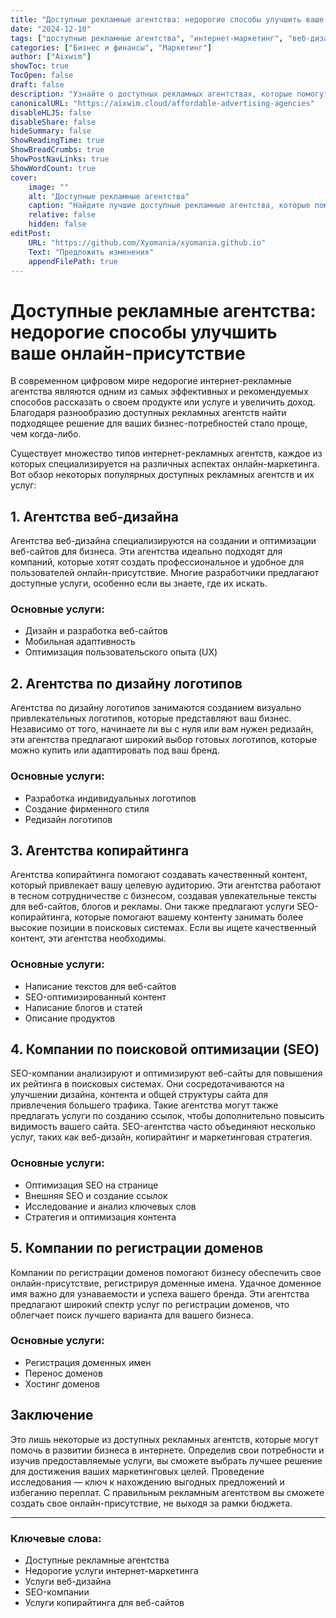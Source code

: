 ```yaml
---
title: "Доступные рекламные агентства: недорогие способы улучшить ваше онлайн-присутствие"
date: "2024-12-10"
tags: ["доступные рекламные агентства", "интернет-маркетинг", "веб-дизайн", "SEO", "услуги копирайтинга"]
categories: ["Бизнес и финансы", "Маркетинг"]
author: ["Aixwim"]
showToc: true
TocOpen: false
draft: false
description: "Узнайте о доступных рекламных агентствах, которые помогут вам улучшить онлайн-присутствие и развивать ваш бизнес. Изучите разные типы агентств и найдите идеальный вариант для своих нужд."
canonicalURL: "https://aixwim.cloud/affordable-advertising-agencies"
disableHLJS: false
disableShare: false
hideSummary: false
ShowReadingTime: true
ShowBreadCrumbs: true
ShowPostNavLinks: true
ShowWordCount: true
cover:
    image: ""
    alt: "Доступные рекламные агентства"
    caption: "Найдите лучшие доступные рекламные агентства, которые помогут развивать ваш бизнес."
    relative: false
    hidden: false
editPost:
    URL: "https://github.com/Xyomania/xyomania.github.io"
    Text: "Предложить изменения"
    appendFilePath: true
---
```


# Доступные рекламные агентства: недорогие способы улучшить ваше онлайн-присутствие

В современном цифровом мире недорогие интернет-рекламные агентства являются одним из самых эффективных и рекомендуемых способов рассказать о своем продукте или услуге и увеличить доход. Благодаря разнообразию доступных рекламных агентств найти подходящее решение для ваших бизнес-потребностей стало проще, чем когда-либо.

Существует множество типов интернет-рекламных агентств, каждое из которых специализируется на различных аспектах онлайн-маркетинга. Вот обзор некоторых популярных доступных рекламных агентств и их услуг:

## 1. Агентства веб-дизайна

Агентства веб-дизайна специализируются на создании и оптимизации веб-сайтов для бизнеса. Эти агентства идеально подходят для компаний, которые хотят создать профессиональное и удобное для пользователей онлайн-присутствие. Многие разработчики предлагают доступные услуги, особенно если вы знаете, где их искать.

### Основные услуги:
- Дизайн и разработка веб-сайтов
- Мобильная адаптивность
- Оптимизация пользовательского опыта (UX)

## 2. Агентства по дизайну логотипов

Агентства по дизайну логотипов занимаются созданием визуально привлекательных логотипов, которые представляют ваш бизнес. Независимо от того, начинаете ли вы с нуля или вам нужен редизайн, эти агентства предлагают широкий выбор готовых логотипов, которые можно купить или адаптировать под ваш бренд.

### Основные услуги:
- Разработка индивидуальных логотипов
- Создание фирменного стиля
- Редизайн логотипов

## 3. Агентства копирайтинга

Агентства копирайтинга помогают создавать качественный контент, который привлекает вашу целевую аудиторию. Эти агентства работают в тесном сотрудничестве с бизнесом, создавая увлекательные тексты для веб-сайтов, блогов и рекламы. Они также предлагают услуги SEO-копирайтинга, которые помогают вашему контенту занимать более высокие позиции в поисковых системах. Если вы ищете качественный контент, эти агентства необходимы.

### Основные услуги:
- Написание текстов для веб-сайтов
- SEO-оптимизированный контент
- Написание блогов и статей
- Описание продуктов

## 4. Компании по поисковой оптимизации (SEO)

SEO-компании анализируют и оптимизируют веб-сайты для повышения их рейтинга в поисковых системах. Они сосредотачиваются на улучшении дизайна, контента и общей структуры сайта для привлечения большего трафика. Такие агентства могут также предлагать услуги по созданию ссылок, чтобы дополнительно повысить видимость вашего сайта. SEO-агентства часто объединяют несколько услуг, таких как веб-дизайн, копирайтинг и маркетинговая стратегия.

### Основные услуги:
- Оптимизация SEO на странице
- Внешняя SEO и создание ссылок
- Исследование и анализ ключевых слов
- Стратегия и оптимизация контента

## 5. Компании по регистрации доменов

Компании по регистрации доменов помогают бизнесу обеспечить свое онлайн-присутствие, регистрируя доменные имена. Удачное доменное имя важно для узнаваемости и успеха вашего бренда. Эти агентства предлагают широкий спектр услуг по регистрации доменов, что облегчает поиск лучшего варианта для вашего бизнеса.

### Основные услуги:
- Регистрация доменных имен
- Перенос доменов
- Хостинг доменов

## Заключение

Это лишь некоторые из доступных рекламных агентств, которые могут помочь в развитии бизнеса в интернете. Определив свои потребности и изучив предоставляемые услуги, вы сможете выбрать лучшее решение для достижения ваших маркетинговых целей. Проведение исследования — ключ к нахождению выгодных предложений и избеганию переплат. С правильным рекламным агентством вы сможете создать свое онлайн-присутствие, не выходя за рамки бюджета.

---

### Ключевые слова:
- Доступные рекламные агентства  
- Недорогие услуги интернет-маркетинга  
- Услуги веб-дизайна  
- SEO-компании  
- Услуги копирайтинга для веб-сайтов  
